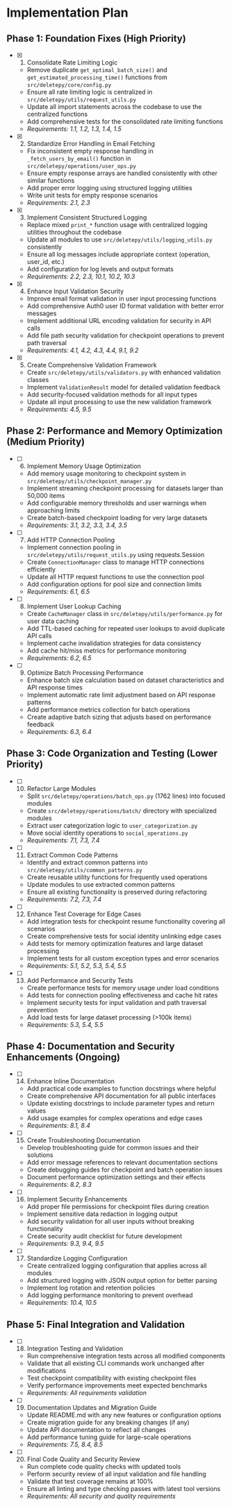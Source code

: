 # Implementation Plan

## Phase 1: Foundation Fixes (High Priority)

- [x] 1. Consolidate Rate Limiting Logic
  - Remove duplicate `get_optimal_batch_size()` and `get_estimated_processing_time()` functions from `src/deletepy/core/config.py`
  - Ensure all rate limiting logic is centralized in `src/deletepy/utils/request_utils.py`
  - Update all import statements across the codebase to use the centralized functions
  - Add comprehensive tests for the consolidated rate limiting functions
  - _Requirements: 1.1, 1.2, 1.3, 1.4, 1.5_

- [x] 2. Standardize Error Handling in Email Fetching
  - Fix inconsistent empty response handling in `_fetch_users_by_email()` function in `src/deletepy/operations/user_ops.py`
  - Ensure empty response arrays are handled consistently with other similar functions
  - Add proper error logging using structured logging utilities
  - Write unit tests for empty response scenarios
  - _Requirements: 2.1, 2.3_

- [x] 3. Implement Consistent Structured Logging
  - Replace mixed `print_*` function usage with centralized logging utilities throughout the codebase
  - Update all modules to use `src/deletepy/utils/logging_utils.py` consistently
  - Ensure all log messages include appropriate context (operation, user_id, etc.)
  - Add configuration for log levels and output formats
  - _Requirements: 2.2, 2.3, 10.1, 10.2, 10.3_

- [x] 4. Enhance Input Validation Security
  - Improve email format validation in user input processing functions
  - Add comprehensive Auth0 user ID format validation with better error messages
  - Implement additional URL encoding validation for security in API calls
  - Add file path security validation for checkpoint operations to prevent path traversal
  - _Requirements: 4.1, 4.2, 4.3, 4.4, 9.1, 9.2_

- [x] 5. Create Comprehensive Validation Framework
  - Create `src/deletepy/utils/validators.py` with enhanced validation classes
  - Implement `ValidationResult` model for detailed validation feedback
  - Add security-focused validation methods for all input types
  - Update all input processing to use the new validation framework
  - _Requirements: 4.5, 9.5_

## Phase 2: Performance and Memory Optimization (Medium Priority)

- [ ] 6. Implement Memory Usage Optimization
  - Add memory usage monitoring to checkpoint system in `src/deletepy/utils/checkpoint_manager.py`
  - Implement streaming checkpoint processing for datasets larger than 50,000 items
  - Add configurable memory thresholds and user warnings when approaching limits
  - Create batch-based checkpoint loading for very large datasets
  - _Requirements: 3.1, 3.2, 3.3, 3.4, 3.5_

- [ ] 7. Add HTTP Connection Pooling
  - Implement connection pooling in `src/deletepy/utils/request_utils.py` using requests.Session
  - Create `ConnectionManager` class to manage HTTP connections efficiently
  - Update all HTTP request functions to use the connection pool
  - Add configuration options for pool size and connection limits
  - _Requirements: 6.1, 6.5_

- [ ] 8. Implement User Lookup Caching
  - Create `CacheManager` class in `src/deletepy/utils/performance.py` for user data caching
  - Add TTL-based caching for repeated user lookups to avoid duplicate API calls
  - Implement cache invalidation strategies for data consistency
  - Add cache hit/miss metrics for performance monitoring
  - _Requirements: 6.2, 6.5_

- [ ] 9. Optimize Batch Processing Performance
  - Enhance batch size calculation based on dataset characteristics and API response times
  - Implement automatic rate limit adjustment based on API response patterns
  - Add performance metrics collection for batch operations
  - Create adaptive batch sizing that adjusts based on performance feedback
  - _Requirements: 6.3, 6.4_

## Phase 3: Code Organization and Testing (Lower Priority)

- [ ] 10. Refactor Large Modules
  - Split `src/deletepy/operations/batch_ops.py` (1762 lines) into focused modules
  - Create `src/deletepy/operations/batch/` directory with specialized modules
  - Extract user categorization logic to `user_categorization.py`
  - Move social identity operations to `social_operations.py`
  - _Requirements: 7.1, 7.3, 7.4_

- [ ] 11. Extract Common Code Patterns
  - Identify and extract common patterns into `src/deletepy/utils/common_patterns.py`
  - Create reusable utility functions for frequently used operations
  - Update modules to use extracted common patterns
  - Ensure all existing functionality is preserved during refactoring
  - _Requirements: 7.2, 7.3, 7.4_

- [ ] 12. Enhance Test Coverage for Edge Cases
  - Add integration tests for checkpoint resume functionality covering all scenarios
  - Create comprehensive tests for social identity unlinking edge cases
  - Add tests for memory optimization features and large dataset processing
  - Implement tests for all custom exception types and error scenarios
  - _Requirements: 5.1, 5.2, 5.3, 5.4, 5.5_

- [ ] 13. Add Performance and Security Tests
  - Create performance tests for memory usage under load conditions
  - Add tests for connection pooling effectiveness and cache hit rates
  - Implement security tests for input validation and path traversal prevention
  - Add load tests for large dataset processing (>100k items)
  - _Requirements: 5.3, 5.4, 5.5_

## Phase 4: Documentation and Security Enhancements (Ongoing)

- [ ] 14. Enhance Inline Documentation
  - Add practical code examples to function docstrings where helpful
  - Create comprehensive API documentation for all public interfaces
  - Update existing docstrings to include parameter types and return values
  - Add usage examples for complex operations and edge cases
  - _Requirements: 8.1, 8.4_

- [ ] 15. Create Troubleshooting Documentation
  - Develop troubleshooting guide for common issues and their solutions
  - Add error message references to relevant documentation sections
  - Create debugging guides for checkpoint and batch operation issues
  - Document performance optimization settings and their effects
  - _Requirements: 8.2, 8.3_

- [ ] 16. Implement Security Enhancements
  - Add proper file permissions for checkpoint files during creation
  - Implement sensitive data redaction in logging output
  - Add security validation for all user inputs without breaking functionality
  - Create security audit checklist for future development
  - _Requirements: 9.3, 9.4, 9.5_

- [ ] 17. Standardize Logging Configuration
  - Create centralized logging configuration that applies across all modules
  - Add structured logging with JSON output option for better parsing
  - Implement log rotation and retention policies
  - Add logging performance monitoring to prevent overhead
  - _Requirements: 10.4, 10.5_

## Phase 5: Final Integration and Validation

- [ ] 18. Integration Testing and Validation
  - Run comprehensive integration tests across all modified components
  - Validate that all existing CLI commands work unchanged after modifications
  - Test checkpoint compatibility with existing checkpoint files
  - Verify performance improvements meet expected benchmarks
  - _Requirements: All requirements validation_

- [ ] 19. Documentation Updates and Migration Guide
  - Update README.md with any new features or configuration options
  - Create migration guide for any breaking changes (if any)
  - Update API documentation to reflect all changes
  - Add performance tuning guide for large-scale operations
  - _Requirements: 7.5, 8.4, 8.5_

- [ ] 20. Final Code Quality and Security Review
  - Run complete code quality checks with updated tools
  - Perform security review of all input validation and file handling
  - Validate that test coverage remains at 100%
  - Ensure all linting and type checking passes with latest tool versions
  - _Requirements: All security and quality requirements_
